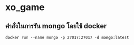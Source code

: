 # xo_game

## คำสั่งในการรัน  mongo โดยใช้ docker
``` 
docker run --name mongo -p 27017:27017 -d mongo:latest
```
